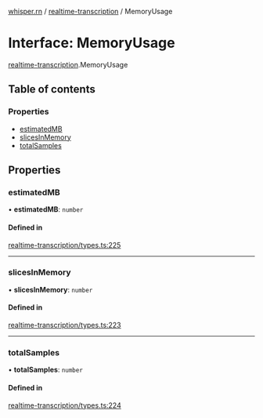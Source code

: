 [whisper.rn](../README.md) / [realtime-transcription](../modules/realtime_transcription.md) / MemoryUsage

# Interface: MemoryUsage

[realtime-transcription](../modules/realtime_transcription.md).MemoryUsage

## Table of contents

### Properties

- [estimatedMB](realtime_transcription.MemoryUsage.md#estimatedmb)
- [slicesInMemory](realtime_transcription.MemoryUsage.md#slicesinmemory)
- [totalSamples](realtime_transcription.MemoryUsage.md#totalsamples)

## Properties

### estimatedMB

• **estimatedMB**: `number`

#### Defined in

[realtime-transcription/types.ts:225](https://github.com/mybigday/whisper.rn/blob/e931dfc/src/realtime-transcription/types.ts#L225)

___

### slicesInMemory

• **slicesInMemory**: `number`

#### Defined in

[realtime-transcription/types.ts:223](https://github.com/mybigday/whisper.rn/blob/e931dfc/src/realtime-transcription/types.ts#L223)

___

### totalSamples

• **totalSamples**: `number`

#### Defined in

[realtime-transcription/types.ts:224](https://github.com/mybigday/whisper.rn/blob/e931dfc/src/realtime-transcription/types.ts#L224)
